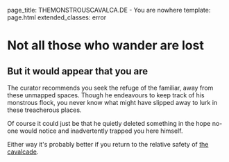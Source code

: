 page_title: THEMONSTROUSCAVALCA.DE - You are nowhere
template: page.html
extended_classes: error

# Not all those who wander are lost 
## But it would appear that you are

The curator recommends you seek the refuge of the familiar, away from these unmapped spaces. Though he endeavours to keep track of his monstrous flock, you never know what might have slipped away to lurk in these treacherous places.

Of course it could just be that he quietly deleted something in the hope no-one would notice and inadvertently trapped you here himself.

Either way it's probably better if you return to the relative safety of [the cavalcade](/).
